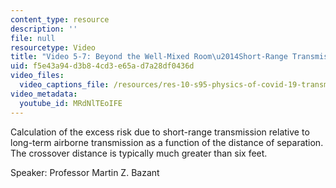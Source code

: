 ```yaml
---
content_type: resource
description: ''
file: null
resourcetype: Video
title: "Video 5-7: Beyond the Well-Mixed Room\u2014Short-Range Transmission"
uid: f5e43a94-d3b8-4cd3-e65a-d7a28df0436d
video_files:
  video_captions_file: /resources/res-10-s95-physics-of-covid-19-transmission-fall-2020/lecture-videos/video-5-7-beyond-the-well-mixed-room2014short-range-transmission/MRdNlTEoIFE.vtt
video_metadata:
  youtube_id: MRdNlTEoIFE
---
```


Calculation of the excess risk due to short-range transmission relative to long-term airborne transmission as a function of the distance of separation. The crossover distance is typically much greater than six feet.

Speaker: Professor Martin Z. Bazant